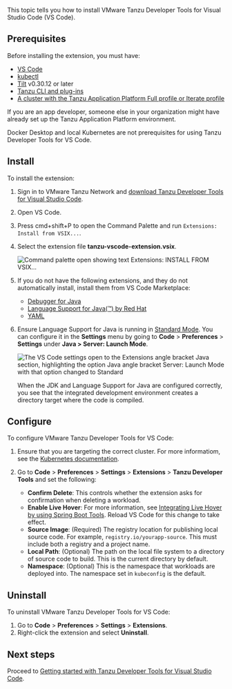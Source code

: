 This topic tells you how to install VMware Tanzu Developer Tools for Visual Studio Code (VS Code).

## <a id="prereqs"></a> Prerequisites

Before installing the extension, you must have:

- [VS Code](https://code.visualstudio.com/download)
- [kubectl](https://kubernetes.io/docs/tasks/tools/#kubectl)
- [Tilt](https://docs.tilt.dev/install.html) v0.30.12 or later
- [Tanzu CLI and plug-ins](/docs-tap/install-tanzu-cli.hbs.md#cli-and-plugin)
- [A cluster with the Tanzu Application Platform Full profile or Iterate profile](/docs-tap/install-online/profile.hbs.md)

If you are an app developer, someone else in your organization might have already set up the
Tanzu Application Platform environment.

Docker Desktop and local Kubernetes are not prerequisites for using Tanzu Developer Tools for VS Code.

## <a id="install"></a> Install

To install the extension:

1. Sign in to VMware Tanzu Network and [download Tanzu Developer Tools for Visual Studio Code](https://network.tanzu.vmware.com/products/tanzu-application-platform).
2. Open VS Code.
3. Press cmd+shift+P to open the Command Palette and run `Extensions: Install from VSIX...`.
4. Select the extension file **tanzu-vscode-extension.vsix**.

    ![Command palette open showing text Extensions: INSTALL FROM VSIX...](/docs-tap/images/vscode-install1v2.png)

5. If you do not have the following extensions, and they do not automatically install, install them
from VS Code Marketplace:

    - [Debugger for Java](https://marketplace.visualstudio.com/items?itemName=vscjava.vscode-java-debug)
    - [Language Support for Java(™) by Red Hat](https://marketplace.visualstudio.com/items?itemName=redhat.java)
    - [YAML](https://marketplace.visualstudio.com/items?itemName=redhat.vscode-yaml)

1. Ensure Language Support for Java is running in
[Standard Mode](https://code.visualstudio.com/docs/java/java-project#_lightweight-mode).
You can configure it in the **Settings** menu by going to **Code** > **Preferences** > **Settings**
under **Java > Server: Launch Mode**.

    ![The VS Code settings open to the Extensions angle bracket Java section, highlighting the option Java angle bracket Server: Launch Mode with that option changed to Standard](/docs-tap/images/vscode-install4.png)

    When the JDK and Language Support for Java are configured correctly, you see that the integrated
    development environment creates a directory target where the code is compiled.

## <a id="configure"></a> Configure

To configure VMware Tanzu Developer Tools for VS Code:

1. Ensure that you are targeting the correct cluster. For more informatiom, see the
[Kubernetes documentation](https://kubernetes.io/docs/tasks/access-application-cluster/configure-access-multiple-clusters/).

1. Go to **Code** > **Preferences** > **Settings** > **Extensions** > **Tanzu Developer Tools** and
set the following:

    - **Confirm Delete**: This controls whether the extension asks for confirmation when deleting a
    workload.
    - **Enable Live Hover**: For more information, see
    [Integrating Live Hover by using Spring Boot Tools](/docs-tap/vscode-extension/live-hover.hbs.md).
    Reload VS Code for this change to take effect.
    - **Source Image**: (Required) The registry location for publishing local source code. For example,
    `registry.io/yourapp-source`. This must include both a registry and a project name.
    - **Local Path**: (Optional) The path on the local file system to a directory of source code to
    build. This is the current directory by default.
    - **Namespace**: (Optional) This is the namespace that workloads are deployed into.
    The namespace set in `kubeconfig` is the default.

## <a id="uninstall"></a> Uninstall

To uninstall VMware Tanzu Developer Tools for VS Code:

1. Go to **Code** > **Preferences** > **Settings** > **Extensions**.
1. Right-click the extension and select **Uninstall**.

## <a id="next-steps"></a> Next steps

Proceed to [Getting started with Tanzu Developer Tools for Visual Studio Code](/docs-tap/vscode-extension/getting-started.hbs.md).
